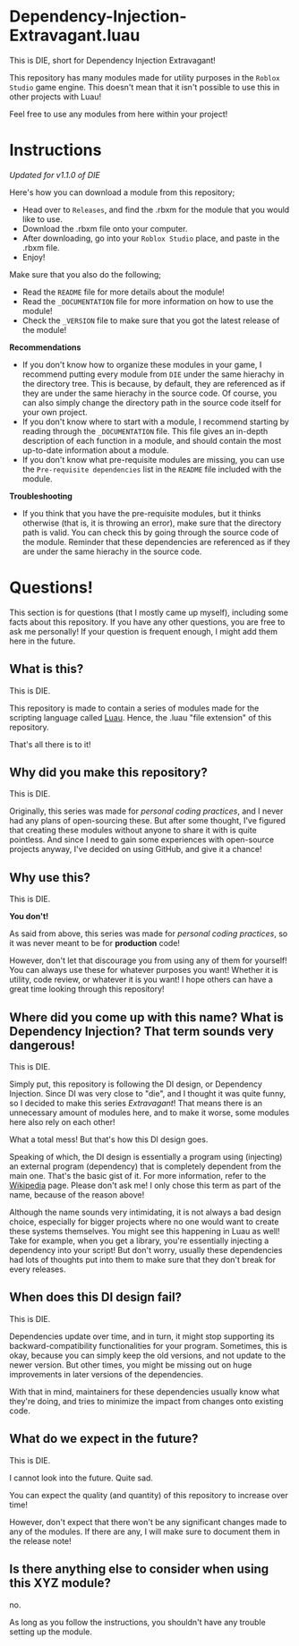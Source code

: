 # Dependency-Injection-Extravagant.luau
This is DIE, short for Dependency Injection Extravagant!

This repository has many modules made for utility purposes in the `Roblox Studio` game engine. This doesn't mean that it isn't possible to use this in other projects with Luau!

Feel free to use any modules from here within your project!

# Instructions
*Updated for v1.1.0 of DIE*

Here's how you can download a module from this repository;
- Head over to `Releases`, and find the .rbxm for the module that you would like to use.
- Download the .rbxm file onto your computer.
- After downloading, go into your `Roblox Studio` place, and paste in the .rbxm file.
- Enjoy!

Make sure that you also do the following;
- Read the `README` file for more details about the module!
- Read the `_DOCUMENTATION` file for more information on how to use the module!
- Check the `_VERSION` file to make sure that you got the latest release of the module!

**Recommendations**
- If you don't know how to organize these modules in your game, I recommend putting every module from `DIE` under the same hierachy in the directory tree. This is because, by default, they are referenced as if they are under the same hierachy in the source code. Of course, you can also simply change the directory path in the source code itself for your own project.
- If you don't know where to start with a module, I recommend starting by reading through the `_DOCUMENTATION` file. This file gives an in-depth description of each function in a module, and should contain the most up-to-date information about a module.
- If you don't know what pre-requisite modules are missing, you can use the `Pre-requisite dependencies` list in the `README` file included with the module.

**Troubleshooting**
- If you think that you have the pre-requisite modules, but it thinks otherwise (that is, it is throwing an error), make sure that the directory path is valid. You can check this by going through the source code of the module. Reminder that these dependencies are referenced as if they are under the same hierachy in the source code.

# Questions!
This section is for questions (that I mostly came up myself), including some facts about this repository. If you have any other questions, you are free to ask me personally! If your question is frequent enough, I might add them here in the future.

## What is this?
This is DIE.

This repository is made to contain a series of modules made for the scripting language called [Luau](https://luau.org/). Hence, the .luau "file extension" of this repository.

That's all there is to it!

## Why did you make this repository?
This is DIE.

Originally, this series was made for *personal coding practices*, and I never had any plans of open-sourcing these. But after some thought, I've figured that creating these modules without anyone to share it with is quite pointless. And since I need to gain some experiences with open-source projects anyway, I've decided on using GitHub, and give it a chance!

## Why use this?
This is DIE.

**You don't!**

As said from above, this series was made for *personal coding practices*, so it was never meant to be for **production** code!

However, don't let that discourage you from using any of them for yourself! You can always use these for whatever purposes you want! Whether it is utility, code review, or whatever it is you want! I hope others can have a great time looking through this repository!

## Where did you come up with this name? What is Dependency Injection? That term sounds very dangerous!
This is DIE.

Simply put, this repository is following the DI design, or Dependency Injection. Since DI was very close to "die", and I thought it was quite funny, so I decided to make this series *Extravagant*! That means there is an unnecessary amount of modules here, and to make it worse, some modules here also rely on each other!

What a total mess! But that's how this DI design goes.

Speaking of which, the DI design is essentially a program using (injecting) an external program (dependency) that is completely dependent from the main one. That's the basic gist of it. For more information, refer to the [Wikipedia](https://en.wikipedia.org/wiki/Dependency_injection) page. Please don't ask me! I only chose this term as part of the name, because of the reason above!

Although the name sounds very intimidating, it is not always a bad design choice, especially for bigger projects where no one would want to create these systems themselves. You might see this happening in Luau as well! Take for example, when you get a library, you're essentially injecting a dependency into your script! But don't worry, usually these dependencies had lots of thoughts put into them to make sure that they don't break for every releases.

## When does this DI design fail?
This is DIE.

Dependencies update over time, and in turn, it might stop supporting its backward-compatibility functionalities for your program. Sometimes, this is okay, because you can simply keep the old versions, and not update to the newer version. But other times, you might be missing out on huge improvements in later versions of the dependencies.

With that in mind, maintainers for these dependencies usually know what they're doing, and tries to minimize the impact from changes onto existing code.

## What do we expect in the future?
This is DIE.

I cannot look into the future. Quite sad.

You can expect the quality (and quantity) of this repository to increase over time!

However, don't expect that there won't be any significant changes made to any of the modules. If there are any, I will make sure to document them in the release note!

## Is there anything else to consider when using this XYZ module?
no.

As long as you follow the instructions, you shouldn't have any trouble setting up the module.

